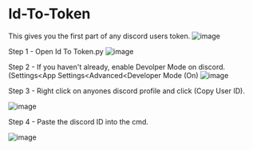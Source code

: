# Id-To-Token

This gives you the first part of any discord users token.
![image](https://github.com/user-attachments/assets/4a59c010-2eea-41e6-b9a5-79f0da606a06)

Step 1 - Open Id To Token.py
![image](https://github.com/user-attachments/assets/608a9faf-d2e0-44be-95af-3d96e1323452)

Step 2 - If you haven't already, enable Devolper Mode on discord. (Settings<App Settings<Advanced<Developer Mode (On)
![image](https://github.com/user-attachments/assets/d7462175-13a0-403d-88e9-9e478076ef62)

Step 3 - Right click on anyones discord profile and click (Copy User ID).

![image](https://github.com/user-attachments/assets/94a435f5-6feb-4879-ac8a-dc5bdfd4d2f0)

Step 4 - Paste the discord ID into the cmd.

![image](https://github.com/user-attachments/assets/ad996bcf-a835-4088-b3f2-06bc4649cf61)
